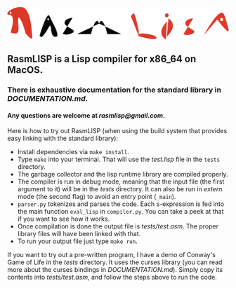 ![RasmLISP Logo](RasmLISP_Logo.png)

## RasmLISP is a Lisp compiler for x86_64 on MacOS.
### There is exhaustive documentation for the standard library in _DOCUMENTATION.md_.
#### Any questions are welcome at _rasmlisp@gmail.com_.

Here is how to try out RasmLISP (when using the build system that provides easy linking with the standard library):

- Install dependencies via `make install`.
- Type `make` into your terminal. That will use the _test.lisp_ file in the `tests` directory.
- The garbage collector and the lisp runtime library are compiled properly.
- The compiler is run in debug mode, meaning that the input file (the first argument to it) will be in the _tests_ directory. It can also be run in _extern_ mode (the second flag) to avoid an entry point (`_main`).
- `parser.py` tokenizes and parses the code. Each s-expression is fed into the main function `eval_lisp` in `compiler.py`. You can take a peek at that if you want to see how it works.
- Once compilation is done the output file is _tests/test.asm_. The proper library files will have been linked with that.
- To run your output file just type `make run`.

If you want to try out a pre-written program, I have a demo of Conway's Game of Life in the _tests_ directory. It uses the curses library (you can read more about the curses bindings in _DOCUMENTATION.md_). Simply copy its contents into _tests/test.asm_, and follow the steps above to run the code.
